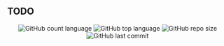 TODO
---

<p align="center">
  <img alt="GitHub count language" src="https://img.shields.io/github/languages/count/luizantoniona/meta-layer" />
  <img alt="GitHub top language" src="https://img.shields.io/github/languages/top/luizantoniona/meta-layer" />
  <img alt="GitHub repo size" src="https://img.shields.io/github/repo-size/luizantoniona/meta-layer" />
  <img alt="GitHub last commit" src="https://img.shields.io/github/last-commit/luizantoniona/meta-layer" />
</p